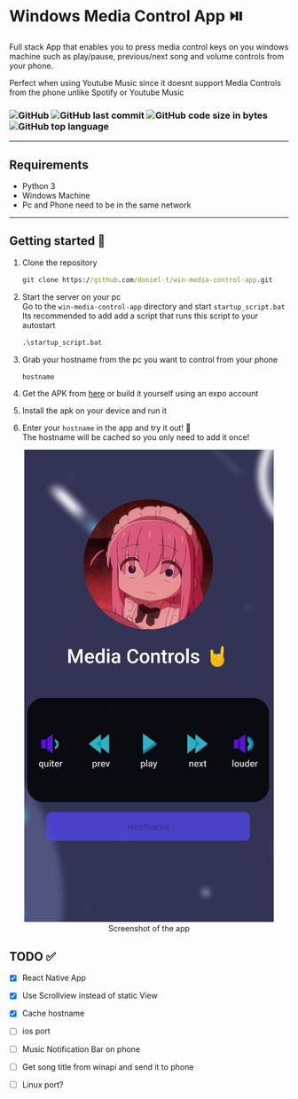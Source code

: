 # Windows Media Control App ⏯️ 
<p>
    Full stack App that enables you to press media control keys on you windows machine such as play/pause, previous/next song and volume controls from your phone.
</p>
<p>
    Perfect when using Youtube Music since it doesnt support Media Controls from the phone unlike Spotify or Youtube Music 
</p>

<h3>
    <img alt="GitHub" src="https://img.shields.io/github/license/doniel-t/win-media-control-app">
    <img alt="GitHub last commit" src="https://img.shields.io/github/last-commit/doniel-t/win-media-control-app">
    <img alt="GitHub code size in bytes" src="https://img.shields.io/github/languages/code-size/doniel-t/win-media-control-app">
    <img alt="GitHub top language" src="https://img.shields.io/github/languages/top/doniel-t/win-media-control-app">
</h3>

------

## Requirements

- Python 3
- Windows Machine
- Pc and Phone need to be in the same network

------

## Getting started 🚀

1. Clone the repository

    ```cmd
    git clone https://github.com/doniel-t/win-media-control-app.git
    ```

2. Start the server on your pc\
   Go to the ``win-media-control-app`` directory and start `startup_script.bat`\
   Its recommended to add add a script that runs this script to your autostart

    ```cmd
    .\startup_script.bat
    ```

3. Grab your hostname from the pc you want to control from your phone

    ```cmd
    hostname
    ```

4. Get the APK from [here](https://expo.dev/artifacts/eas/uS5n4dR4ubLMM81RYUE1uM.apk) or build it yourself using an expo account
5. Install the apk on your device and run it
6. Enter your ``hostname`` in the app and try it out! 🚀\
The hostname will be cached so you only need to add it once!
<center><img src="./assets/app_screenshot.png" /></center>
<center>Screenshot of the app</center>

## TODO ✅

- [x] React Native App
- [x] Use Scrollview instead of static View
- [x] Cache hostname
- [ ] ios port
- [ ] Music Notification Bar on phone
- [ ] Get song title from winapi and send it to phone
- [ ] Linux port?
  